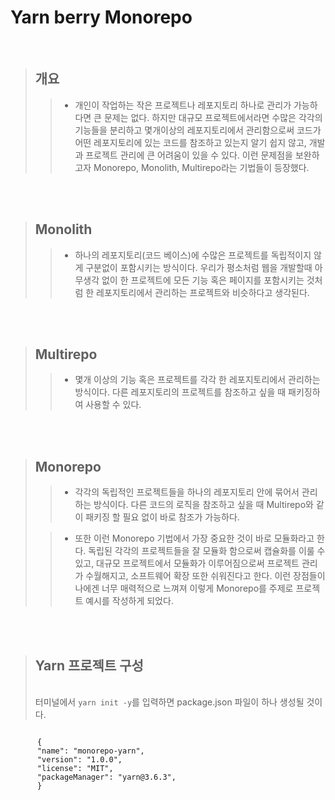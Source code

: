 # Yarn berry Monorepo

<br />

> ## 개요
>
> > - 개인이 작업하는 작은 프로젝트나 레포지토리 하나로 관리가 가능하다면 큰 문제는 없다. 하지만 대규모 프로젝트에서라면 수많은 각각의 기능들을 분리하고 몇개이상의 레포지토리에서 관리함으로써 코드가 어떤 레포지토리에 있는 코드를 참조하고 있는지 알기 쉽지 않고, 개발과 프로젝트 관리에 큰 어려움이 있을 수 있다. 이런 문제점을 보완하고자 Monorepo, Monolith, Multirepo라는 기법들이 등장했다.

<br /><br />

> ## Monolith
>
> > - 하나의 레포지토리(코드 베이스)에 수많은 프로젝트를 독립적이지 않게 구분없이 포함시키는 방식이다. 우리가 평소처럼 웹을 개발할때 아무생각 없이 한 프로젝트에 모든 기능 혹은 페이지를 포함시키는 것처럼 한 레포지토리에서 관리하는 프로젝트와 비슷하다고 생각된다.

<br /><br />

> ## Multirepo
>
> > - 몇개 이상의 기능 혹은 프로젝트를 각각 한 레포지토리에서 관리하는 방식이다. 다른 레포지토리의 프로젝트를 참조하고 싶을 때 패키징하여 사용할 수 있다.

<br /><br />

> ## Monorepo
>
> > - 각각의 독립적인 프로젝트들을 하나의 레포지토리 안에 묶어서 관리하는 방식이다. 다른 코드의 로직을 참조하고 싶을 때 Multirepo와 같이 패키징 할 필요 없이 바로 참조가 가능하다.
>
> > - 또한 이런 Monorepo 기법에서 가장 중요한 것이 바로 모듈화라고 한다. 독립된 각각의 프로젝트들을 잘 모듈화 함으로써 캡슐화를 이룰 수 있고, 대규모 프로젝트에서 모듈화가 이루어짐으로써 프로젝트 관리가 수월해지고, 소프트웨어 확장 또한 쉬워진다고 한다. 이런 장점들이 나에겐 너무 매력적으로 느껴져 이렇게 Monorepo를 주제로 프로젝트 예시를 작성하게 되었다.

<br /><br />

> ## Yarn 프로젝트 구성
>
> <br />
> 터미널에서 <code>yarn init -y</code>를 입력하면
> package.json 파일이 하나 생성될 것이다.

```

      {
      "name": "monorepo-yarn",
      "version": "1.0.0",
      "license": "MIT",
      "packageManager": "yarn@3.6.3",
      }

```
